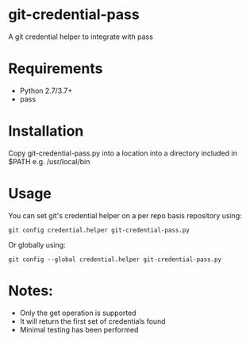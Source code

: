 # git-credential-pass
A git credential helper to integrate with pass

# Requirements
* Python 2.7/3.7+
* pass

# Installation
Copy git-credential-pass.py into a location into a directory included in $PATH e.g. /usr/local/bin

# Usage
You can set git's credential helper on a per repo basis repository using:
```shell
git config credential.helper git-credential-pass.py
```
Or globally using:
```shell
git config --global credential.helper git-credential-pass.py
```

# Notes:
* Only the get operation is supported
* It will return the first set of credentials found
* Minimal testing has been performed
